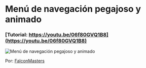 # Menú de navegación pegajoso y animado
### [Tutorial: https://youtu.be/06f80GVQ1B8](https://youtu.be/06f80GVQ1B8)

![Menú de navegación pegajoso y animado](https://raw.githubusercontent.com/falconmasters/slider-nav/master/img/thumb.png)

Por: [FalconMasters](http://www.falconmasters.com)